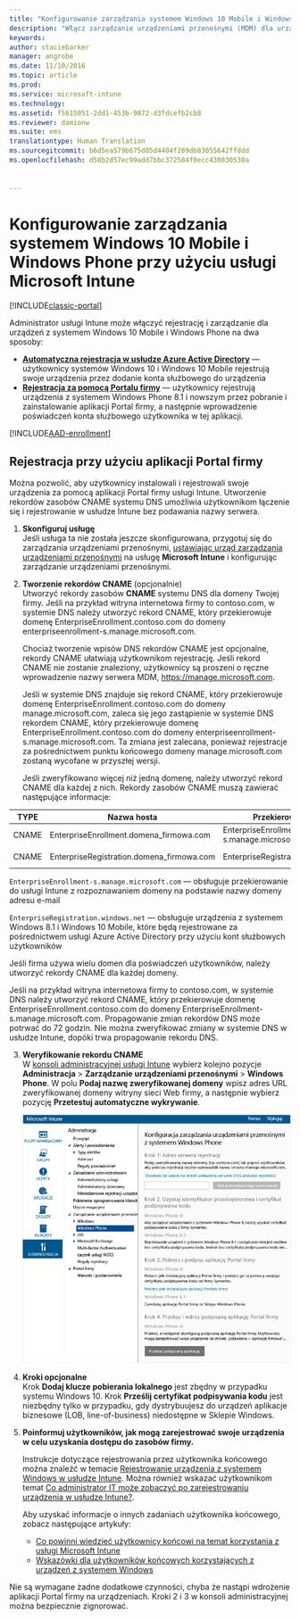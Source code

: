 ```yaml
---
title: "Konfigurowanie zarządzania systemem Windows 10 Mobile i Windows Phone | Microsoft Docs"
description: "Włącz zarządzanie urządzeniami przenośnymi (MDM) dla urządzeń z systemem Windows 10 Mobile lub Windows Phone w usłudze Microsoft Intune."
keywords: 
author: staciebarker
manager: angrobe
ms.date: 11/10/2016
ms.topic: article
ms.prod: 
ms.service: microsoft-intune
ms.technology: 
ms.assetid: f5615051-2dd1-453b-9872-d3fdcefb2cb8
ms.reviewer: damionw
ms.suite: ems
translationtype: Human Translation
ms.sourcegitcommit: b6d5ea579b675d85d4404f289db83055642ffddd
ms.openlocfilehash: d58b2d57ec99add7bbc372584f0ecc430830530a


---
```



# <a name="set-up-windows-phone-and-windows-10-mobile-management-with-microsoft-intune"></a>Konfigurowanie zarządzania systemem Windows 10 Mobile i Windows Phone przy użyciu usługi Microsoft Intune

[!INCLUDE[classic-portal](../includes/classic-portal.md)]

Administrator usługi Intune może włączyć rejestrację i zarządzanie dla urządzeń z systemem Windows 10 Mobile i Windows Phone na dwa sposoby:

- **[Automatyczna rejestracja w usłudze Azure Active Directory](#azure-active-directory-enrollment)** — użytkownicy systemów Windows 10 i Windows 10 Mobile rejestrują swoje urządzenia przez dodanie konta służbowego do urządzenia
- **[Rejestracja za pomocą Portalu firmy](#company-portal-app-enrollment)** — użytkownicy rejestrują urządzenia z systemem Windows Phone 8.1 i nowszym przez pobranie i zainstalowanie aplikacji Portal firmy, a następnie wprowadzenie poświadczeń konta służbowego użytkownika w tej aplikacji.


[!INCLUDE[AAD-enrollment](../includes/win10-automatic-enrollment-aad.md)]

## <a name="company-portal-app-enrollment"></a>Rejestracja przy użyciu aplikacji Portal firmy
Można pozwolić, aby użytkownicy instalowali i rejestrowali swoje urządzenia za pomocą aplikacji Portal firmy usługi Intune. Utworzenie rekordów zasobów CNAME systemu DNS umożliwia użytkownikom łączenie się i rejestrowanie w usłudze Intune bez podawania nazwy serwera.

1.  **Skonfiguruj usługę**<br>Jeśli usługa ta nie została jeszcze skonfigurowana, przygotuj się do zarządzania urządzeniami przenośnymi, [ustawiając urząd zarządzania urządzeniami przenośnymi](prerequisites-for-enrollment.md#step-2-set-mdm-authority) na usługę **Microsoft Intune** i konfigurując zarządzanie urządzeniami przenośnymi.

2.  **Tworzenie rekordów CNAME** (opcjonalnie)<br>Utworzyć rekordy zasobów **CNAME** systemu DNS dla domeny Twojej firmy. Jeśli na przykład witryna internetowa firmy to contoso.com, w systemie DNS należy utworzyć rekord CNAME, który przekierowuje domenę EnterpriseEnrollment.contoso.com do domeny enterpriseenrollment-s.manage.microsoft.com.

    Chociaż tworzenie wpisów DNS rekordów CNAME jest opcjonalne, rekordy CNAME ułatwiają użytkownikom rejestrację. Jeśli rekord CNAME nie zostanie znaleziony, użytkownicy są proszeni o ręczne wprowadzenie nazwy serwera MDM, https://manage.microsoft.com.

    Jeśli w systemie DNS znajduje się rekord CNAME, który przekierowuje domenę EnterpriseEnrollment.contoso.com do domeny manage.microsoft.com, zaleca się jego zastąpienie w systemie DNS rekordem CNAME, który przekierowuje domenę EnterpriseEnrollment.contoso.com do domeny enterpriseenrollment-s.manage.microsoft.com. Ta zmiana jest zalecana, ponieważ rejestracje za pośrednictwem punktu końcowego domeny manage.microsoft.com zostaną wycofane w przyszłej wersji.

    Jeśli zweryfikowano więcej niż jedną domenę, należy utworzyć rekord CNAME dla każdej z nich. Rekordy zasobów CNAME muszą zawierać następujące informacje:

  |TYPE|Nazwa hosta|Przekierowanie na|TTL|
  |--------|-------------|-------------|-------|
  |CNAME|EnterpriseEnrollment.domena_firmowa.com|EnterpriseEnrollment-s.manage.microsoft.com |1 godzina|
  |CNAME|EnterpriseRegistration.domena_firmowa.com|EnterpriseRegistration.windows.net|1 godzina|

  `EnterpriseEnrollment-s.manage.microsoft.com` — obsługuje przekierowanie do usługi Intune z rozpoznawaniem domeny na podstawie nazwy domeny adresu e-mail

  `EnterpriseRegistration.windows.net` — obsługuje urządzenia z systemem Windows 8.1 i Windows 10 Mobile, które będą rejestrowane za pośrednictwem usługi Azure Active Directory przy użyciu kont służbowych użytkowników

  Jeśli firma używa wielu domen dla poświadczeń użytkowników, należy utworzyć rekordy CNAME dla każdej domeny.

  Jeśli na przykład witryna internetowa firmy to contoso.com, w systemie DNS należy utworzyć rekord CNAME, który przekierowuje domenę EnterpriseEnrollment.contoso.com do domeny EnterpriseEnrollment-s.manage.microsoft.com. Propagowanie zmian rekordów DNS może potrwać do 72 godzin. Nie można zweryfikować zmiany w systemie DNS w usłudze Intune, dopóki trwa propagowanie rekordu DNS.

3.  **Weryfikowanie rekordu CNAME**<br>W [konsoli administracyjnej usługi Intune](http://manage.microsoft.com) wybierz kolejno pozycje **Administracja** &gt; **Zarządzanie urządzeniami przenośnymi** &gt; **Windows Phone**. W polu **Podaj nazwę zweryfikowanej domeny** wpisz adres URL zweryfikowanej domeny witryny sieci Web firmy, a następnie wybierz pozycję **Przetestuj automatyczne wykrywanie**.

    ![Okno dialogowe konfiguracji zarządzania urządzeniami przenośnymi w systemie Windows](../media/windows-phone-enrollment.png)

4.  **Kroki opcjonalne**<br>Krok **Dodaj klucze pobierania lokalnego** jest zbędny w przypadku systemu Windows 10. Krok **Prześlij certyfikat podpisywania kodu** jest niezbędny tylko w przypadku, gdy dystrybuujesz do urządzeń aplikacje biznesowe (LOB, line-of-business) niedostępne w Sklepie Windows.

5.  **Poinformuj użytkowników, jak mogą zarejestrować swoje urządzenia w celu uzyskania dostępu do zasobów firmy.**

    Instrukcje dotyczące rejestrowania przez użytkownika końcowego można znaleźć w temacie [Rejestrowanie urządzenia z systemem Windows w usłudze Intune](../enduser/enroll-your-device-in-intune-windows.md). Można również wskazać użytkownikom temat [Co administrator IT może zobaczyć po zarejestrowaniu urządzenia w usłudze Intune?](../enduser/what-can-your-it-administrator-see-when-you-enroll-your-device-in-intune-windows.md).

    Aby uzyskać informacje o innych zadaniach użytkownika końcowego, zobacz następujące artykuły:
    - [Co powinni wiedzieć użytkownicy końcowi na temat korzystania z usługi Microsoft Intune](what-to-tell-your-end-users-about-using-microsoft-intune.md)
    - [Wskazówki dla użytkowników końcowych korzystających z urządzeń z systemem Windows](../enduser/using-your-windows-device-with-intune.md)

Nie są wymagane żadne dodatkowe czynności, chyba że nastąpi wdrożenie aplikacji Portal firmy na urządzeniach.  Kroki 2 i 3 w konsoli administracyjnej można bezpiecznie zignorować.



<!--HONumber=Dec16_HO2-->


